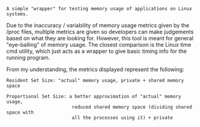     A simple "wrapper" for testing memory usage of applications on Linux systems. 
Due to the inaccuracy / variability of memory usage metrics given by the /proc files, multiple metrics are given so developers can make judgements based on what they are looking for. However, this tool is meant for general "eye-balling" of memory usage. The closest comparison is the Linux time cmd utility, which just acts as a wrapper to give basic timing info for the running program.

From my understanding, the metrics displayed represent the following:

    Resident Set Size: "actual" memory usage, private + shared memory space

    Proportional Set Size: a better approximation of "actual" memory usage,
                            reduced shared memory space (dividing shared space with
                            all the processes using it) + private
